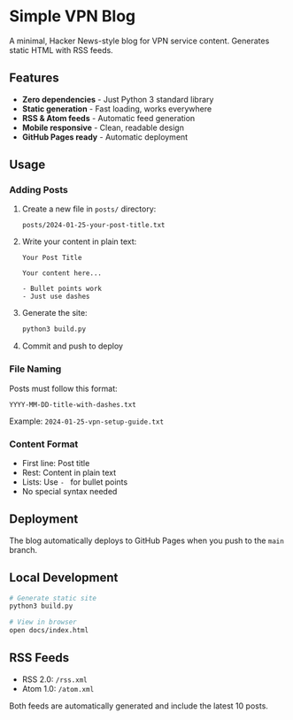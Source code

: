# Simple VPN Blog

A minimal, Hacker News-style blog for VPN service content. Generates static HTML with RSS feeds.

## Features

- **Zero dependencies** - Just Python 3 standard library
- **Static generation** - Fast loading, works everywhere
- **RSS & Atom feeds** - Automatic feed generation
- **Mobile responsive** - Clean, readable design
- **GitHub Pages ready** - Automatic deployment

## Usage

### Adding Posts

1. Create a new file in `posts/` directory:
   ```
   posts/2024-01-25-your-post-title.txt
   ```

2. Write your content in plain text:
   ```
   Your Post Title

   Your content here...

   - Bullet points work
   - Just use dashes
   ```

3. Generate the site:
   ```bash
   python3 build.py
   ```

4. Commit and push to deploy

### File Naming

Posts must follow this format:
```
YYYY-MM-DD-title-with-dashes.txt
```

Example: `2024-01-25-vpn-setup-guide.txt`

### Content Format

- First line: Post title
- Rest: Content in plain text
- Lists: Use `- ` for bullet points
- No special syntax needed

## Deployment

The blog automatically deploys to GitHub Pages when you push to the `main` branch.

## Local Development

```bash
# Generate static site
python3 build.py

# View in browser
open docs/index.html
```

## RSS Feeds

- RSS 2.0: `/rss.xml`
- Atom 1.0: `/atom.xml`

Both feeds are automatically generated and include the latest 10 posts.